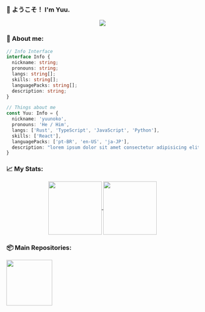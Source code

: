 ### 🌟 ようこそ！ I'm Yuu.

<p align="center">
  <img src="https://media.giphy.com/media/UpylGnykZ1k8dg3dtG/giphy.gif" />
</p>
  
### 📝 About me:

```typescript
// Info Interface
interface Info {
  nickname: string;
  pronouns: string;
  langs: string[];
  skills: string[];
  languagePacks: string[];
  description: string;
}

// Things about me
const Yuu: Info = {
  nickname: 'yuunoko',
  pronouns: 'He / Him',
  langs: ['Rust', 'TypeScript', 'JavaScript', 'Python'],
  skills: ['React'],
  languagePacks: ['pt-BR', 'en-US', 'ja-JP'],
  description: "lorem ipsum dolor sit amet consectetur adipisicing elit. nullam quisquam."
}
``` 

### 📈 My Stats:

<div align="center">
  <a href="https://github.com/yuunoko">
    <img height="140" align="center" src="https://github-readme-stats-yuunoko.vercel.app/api/top-langs/?username=yuunoko&theme=dracula&layout=compact&hide=shell,css,html&hide_border=true" />
  </a>
  <a href="https://github.com/yuunoko">
    <img height="140" align="center" src="https://github-readme-stats-yuunoko.vercel.app/api?username=yuunoko&theme=dracula&hide_title=true&hide_border=true&show_icons=true" />
  </a>
</div>

### 📦️ Main Repositories:

<div>
  <a href="https://github.com/yuunoko/react-typescript-rich-text-editor">
    <img height="120" align="center" src="https://github-readme-stats-yuunoko.vercel.app/api/pin/?username=yuunoko&theme=dracula&repo=react-typescript-rich-text-editor&layout=compact&hide_border=true" />
  </a>
</div>
